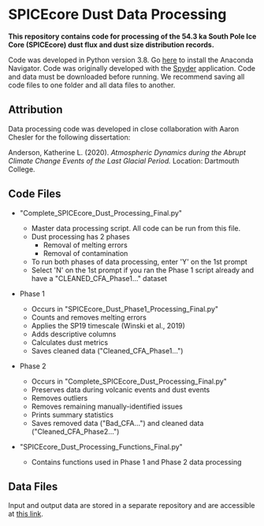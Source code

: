 # SPICEcore Dust Data Processing
**This repository contains code for processing of the 54.3 ka South Pole Ice Core (SPICEcore) dust flux and dust size distribution records.**

Code was developed in Python version 3.8. Go [here](https://docs.anaconda.com/anaconda/navigator/install/) to install the Anaconda Navigator. Code was originally developed with the [Spyder](https://www.spyder-ide.org/) application. Code and data must be downloaded before running. We recommend saving all code files to one folder and all data files to another.

## Attribution
Data processing code was developed in close collaboration with Aaron Chesler for the following dissertation:

Anderson, Katherine L. (2020). *Atmospheric Dynamics during the Abrupt Climate Change Events of the Last Glacial Period.* Location: Dartmouth College.

## Code Files
- "Complete_SPICEcore_Dust_Processing_Final.py"
  - Master data processing script. All code can be run from this file.
  - Dust processing has 2 phases
    - Removal of melting errors 
    - Removal of contamination
  - To run both phases of data processing, enter 'Y' on the 1st prompt
  - Select 'N' on the 1st prompt if you ran the Phase 1 script already and have a "CLEANED_CFA_Phase1..." dataset
  
- Phase 1
  - Occurs in "SPICEcore_Dust_Phase1_Processing_Final.py"
  - Counts and removes melting errors
  - Applies the SP19 timescale (Winski et al., 2019)
  - Adds descriptive columns
  - Calculates dust metrics
  - Saves cleaned data ("Cleaned_CFA_Phase1...")
  
- Phase 2
  - Occurs in "Complete_SPICEcore_Dust_Processing_Final.py"
  - Preserves data during volcanic events and dust events
  - Removes outliers
  - Removes remaining manually-identified issues
  - Prints summary statistics
  - Saves removed data ("Bad_CFA...") and cleaned data ("Cleaned_CFA_Phase2...")

- "SPICEcore_Dust_Processing_Functions_Final.py"
  - Contains functions used in Phase 1 and Phase 2 data processing
  
## Data Files
Input and output data are stored in a separate repository and are accessible at [this link](https://rcweb.dartmouth.edu/homes/f003qyw/).
